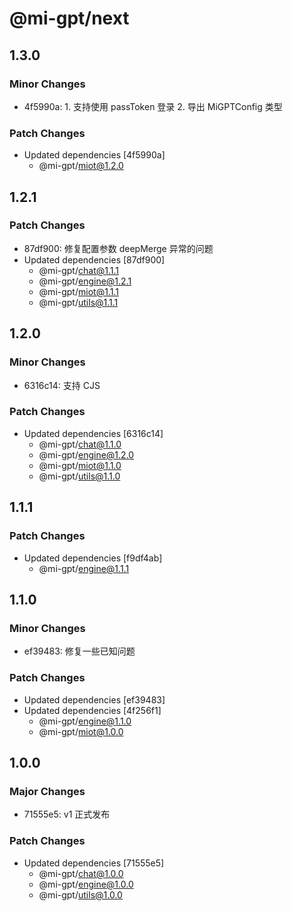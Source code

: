 # @mi-gpt/next

## 1.3.0

### Minor Changes

- 4f5990a: 1. 支持使用 passToken 登录 2. 导出 MiGPTConfig 类型

### Patch Changes

- Updated dependencies [4f5990a]
  - @mi-gpt/miot@1.2.0

## 1.2.1

### Patch Changes

- 87df900: 修复配置参数 deepMerge 异常的问题
- Updated dependencies [87df900]
  - @mi-gpt/chat@1.1.1
  - @mi-gpt/engine@1.2.1
  - @mi-gpt/miot@1.1.1
  - @mi-gpt/utils@1.1.1

## 1.2.0

### Minor Changes

- 6316c14: 支持 CJS

### Patch Changes

- Updated dependencies [6316c14]
  - @mi-gpt/chat@1.1.0
  - @mi-gpt/engine@1.2.0
  - @mi-gpt/miot@1.1.0
  - @mi-gpt/utils@1.1.0

## 1.1.1

### Patch Changes

- Updated dependencies [f9df4ab]
  - @mi-gpt/engine@1.1.1

## 1.1.0

### Minor Changes

- ef39483: 修复一些已知问题

### Patch Changes

- Updated dependencies [ef39483]
- Updated dependencies [4f256f1]
  - @mi-gpt/engine@1.1.0
  - @mi-gpt/miot@1.0.0

## 1.0.0

### Major Changes

- 71555e5: v1 正式发布

### Patch Changes

- Updated dependencies [71555e5]
  - @mi-gpt/chat@1.0.0
  - @mi-gpt/engine@1.0.0
  - @mi-gpt/utils@1.0.0
